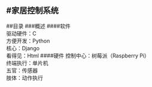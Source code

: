 #家居控制系统
---
##目录
###概述 
####软件   
驱动硬件：C  
方便开发：Python  
核心：Django  
看得见：Html
####硬件
控制中心：树莓派（Raspberry Pi）  
终端执行：单片机  
五官：传感器  
肢体：动作执行  